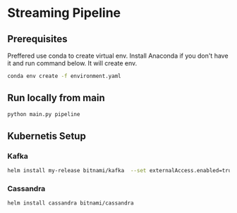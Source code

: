 # Streaming Pipeline

## Prerequisites

Preffered use conda to create virtual env.
Install Anaconda if you don't have it and run command below.
It will create env.
```bash
conda env create -f environment.yaml
```

## Run locally from main
```bash
python main.py pipeline
```
## Kubernetis Setup

### Kafka
```bash
helm install my-release bitnami/kafka  --set externalAccess.enabled=true --set externalAccess.service.type=LoadBalancer --set externalAccess.service.port=9094 --set externalAccess.autoDiscovery.enabled=true --set serviceAccount.create=true --set rbac.create=true
```
### Cassandra
```bash
helm install cassandra bitnami/cassandra
```
